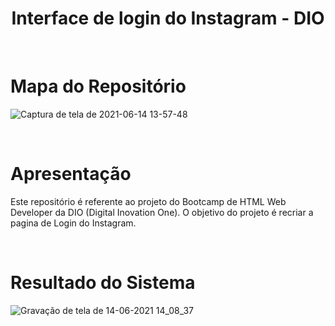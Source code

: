 <h1 align="center">Interface de login do Instagram - DIO</h1>

<br />

# Mapa do Repositório

![Captura de tela de 2021-06-14 13-57-48](https://user-images.githubusercontent.com/83430469/121930291-98b77080-cd18-11eb-9a96-505dca700ec3.png)

<br />

# Apresentação

Este repositório é referente ao projeto do Bootcamp de HTML Web Developer da DIO (Digital Inovation One).
O objetivo do projeto é recriar a pagina de Login do Instagram.

<br />

# Resultado do Sistema



![Gravação de tela de 14-06-2021 14_08_37](https://user-images.githubusercontent.com/83430469/121931844-850d0980-cd1a-11eb-9699-1426b0410c72.gif)


<br />


